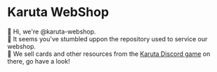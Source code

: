 # Karuta WebShop

👋 Hi, we're @karuta-webshop.\
👀 It seems you've stumbled uppon the repository used to service our webshop.\
🎴 We sell cards and other resources from the [Karuta Discord game](https://karuta.xyz) on there, go have a look!
